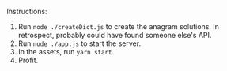 Instructions:

1. Run `node ./createDict.js` to create the anagram solutions. In retrospect, probably could have found someone else's API.
1. Run `node ./app.js` to start the server.
2. In the assets, run `yarn start`.
3. Profit.
